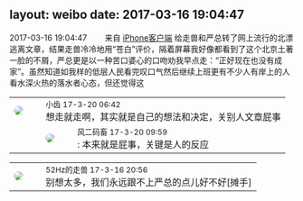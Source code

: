 layout: weibo
date: 2017-03-16 19:04:47
---
<meta name="referrer" content="no-referrer" />

2017-03-16 19:04:47  &nbsp;&nbsp;&nbsp;&nbsp;&nbsp;&nbsp; 来自 <a href="http://app.weibo.com/t/feed/9ksdit" rel="nofollow">iPhone客户端</a>
给走兽和严总转了网上流行的北漂逃离文章，结果走兽冷冷地用“苍白”评价，隔着屏幕我好像都看到了这个北京土著一脸的不屑，严总更是以一种苦口婆心的口吻劝我早点走：“正好现在也没有成家”。虽然知道如我样的低层人民看完叹口气然后继续上班更有不少人有岸上的人看水深火热的落水者心态，但还觉得这 ​​​

<table style="width: 100%;">
  <tr>
    <td style="width: 40px;"><img style="border-radius:50%" src="https://tva3.sinaimg.cn/crop.0.0.480.480.50/4d4bc111jw8ejj3t36gwaj20dc0dc769.jpg?KID=imgbed,tva&Expires=1624465739&ssig=IJbgFQNQpF"></td>
    <td colspan="2"><small>小齿 17-3-20 06:42</small><br/>想走就走啊，其实就是自己的想法和决定，关别人文章屁事</td>
  </tr>
  <tr>
    <td/>
    <td style="width: 40px;"><img style="border-radius:50%" src="https://tva3.sinaimg.cn/crop.0.0.639.639.50/6d2a6003jw8f3idy69w2gj20hs0hrt9g.jpg?KID=imgbed,tva&Expires=1624465739&ssig=Lh5676DbNw"></td>
    <td><small>风二码畜 17-3-20 09:59</small><br/>: 本来就是屁事，关键是人的反应</td>
  </tr>
</table>

<table style="width: 100%;">
  <tr>
    <td style="width: 40px;"><img style="border-radius:50%" src="https://tva4.sinaimg.cn/crop.0.0.180.180.50/8beaf773jw1e8qgp5bmzyj2050050aa8.jpg?KID=imgbed,tva&Expires=1624465739&ssig=LFCVIcY15C"></td>
    <td colspan="2"><small>52Hz的走兽 17-3-16 20:56</small><br/>别想太多，我们永远跟不上严总的点儿好不好[摊手]</td>
  </tr>
</table>

